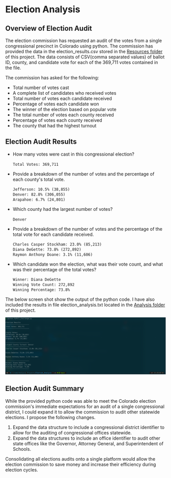 # Election Analysis

## Overview of Election Audit
The election commission has requested an audit of the votes from a single congressional precinct in Colorado using python. The commission has provided the data in the election_results.csv stored in the [Resources folder](https://github.com/skanab/Election_Analysis/blob/main/Resources/) of this project. The data consists of CSV(comma separated values) of ballot ID, county, and candidate vote for each of the 369,711 votes contained in the file.

The commission has asked for the following:

* Total number of votes cast
* A complete list of candidates who received votes
* Total number of votes each candidate received
* Percentage of votes each candidate won
* The winner of the election based on popular vote
* The total number of votes each county received
* Percentage of votes each county received
* The county that had the highest turnout

## Election Audit Results
* How many votes were cast in this congressional election?

    `Total Votes: 369,711`
* Provide a breakdown of the number of votes and the percentage of each county's total vote.
    ```
    Jefferson: 10.5% (38,855)
    Denver: 82.8% (306,055)
    Arapahoe: 6.7% (24,801)
    ```
* Which county had the largest number of votes?

    `Denver`
* Provide a breakdown of the number of votes and the percentage of the total vote for each candidate received.
    ```
    Charles Casper Stockham: 23.0% (85,213)
    Diana DeGette: 73.8% (272,892)
    Raymon Anthony Doane: 3.1% (11,606)
    ``` 
* Which candidate won the election, what was their vote count, and what was their percentage of the total votes?

    ```
    Winner: Diana DeGette
    Winning Vote Count: 272,892
    Winning Percentage: 73.8%
    ```

The below screen shot show the output of the python code. I have also included the results in file election_analysis.txt located in the [Analysis folder](https://github.com/skanab/Election_Analysis/blob/main/Analysis/) of this project.

![Election Results](https://raw.githubusercontent.com/skanab/Election_Analysis/main/Analysis/election_analysis.png)

## Election Audit Summary
While the provided python code was able to meet the Colorado election commission's immediate expectations for an audit of a single congressional district, I could expand it to allow the commission to audit other statewide elections. I propose the following changes.

1) Expand the data structure to include a congressional district identifier to allow for the auditing of congressional offices statewide.
2) Expand the data structures to include an office identifier to audit other state offices like the Governor, Attorney General, and Superintendent of Schools.

 Consolidating all elections audits onto a single platform would allow the election commission to save money and increase their efficiency during election cycles.
